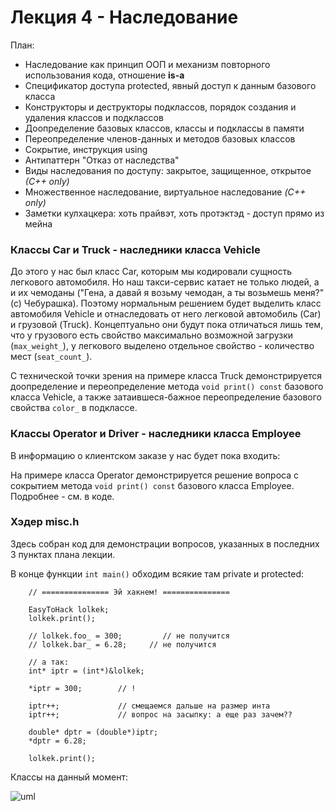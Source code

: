# Лекция 4 - Наследование

План:

* Наследование как принцип ООП и механизм повторного использования кода, отношение **is-a**
* Спецификатор доступа protected, явный доступ к данным базового класса
* Конструкторы и деструкторы подклассов, порядок создания и удаления классов и подклассов
* Доопределение базовых классов, классы и подклассы в памяти
* Переопределение членов-данных и методов базовых классов
* Сокрытие, инструкция using
* Антипаттерн "Отказ от наследства"
* Виды наследования по доступу: закрытое, защищенное, открытое *(С++ only)*
* Множественное наследование, виртуальное наследование *(C++ only)*
* Заметки кулхацкера: хоть прайвэт, хоть протэктэд - доступ прямо из мейна


### Классы Car и Truck - наследники класса Vehicle

До этого у нас был класс Car, которым мы кодировали сущность легкового автомобиля. Но наш такси-сервис катает не только людей, а и их чемоданы ("Гена, а давай я возьму чемодан, а ты возьмешь меня?" (с) Чебурашка). Поэтому нормальным решением будет выделить класс автомобиля Vehicle и отнаследовать от него легковой автомобиль (Car) и грузовой (Truck). Концептуально они будут пока отличаться лишь тем, что у грузового есть свойство максимально возможной загрузки (```max_weight_```), у легкового выделено отдельное свойство - количество мест (```seat_count_```).

С технической точки зрения на примере класса Truck демонстрируется доопределение и переопределение метода ```void print() const``` базового класса Vehicle, а также затаившеся-бажное переопределение базового свойства ```color_``` в подклассе.


### Классы Operator и Driver - наследники класса Employee

В информацию о клиентском заказе у нас будет пока входить:

На примере класса Operator демонстрируется решение вопроса с сокрытием метода ```void print() const``` базового класса Employee. Подробнее - см. в коде.


### Хэдер misc.h

Здесь собран код для демонстрации вопросов, указанных в последних 3 пунктах плана лекции.

В конце функции ```int main()``` обходим всякие там private и protected:

```
    // =============== Эй хакнем! ===============

    EasyToHack lolkek;
    lolkek.print();

    // lolkek.foo_ = 300;         // не получится
    // lolkek.bar_ = 6.28;     // не получится

    // а так:
    int* iptr = (int*)&lolkek;

    *iptr = 300;        // !

    iptr++;             // смещаемся дальше на размер инта
    iptr++;             // вопрос на засыпку: а еще раз зачем??

    double* dptr = (double*)iptr;
    *dptr = 6.28;

    lolkek.print();
```


Классы на данный момент: 

![uml](https://github.com/ar1st0crat/CppCourse/blob/master/Lectures/Lec04%20-%20Inheritance/uml.png)
